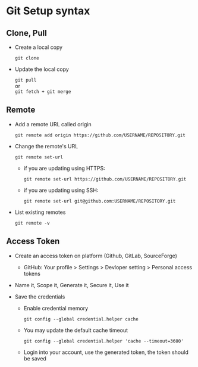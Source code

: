 # Git Setup syntax

## Clone, Pull

- Create a local copy  

  `git clone`

- Update the local copy

   `git pull`  
   or  
   `git fetch + git merge`

## Remote

- Add a remote URL called origin

   `git remote add origin https://github.com/USERNAME/REPOSITORY.git`

- Change the remote's URL

   `git remote set-url`

  - if you are updating using HTTPS:

    `git remote set-url https://github.com/USERNAME/REPOSITORY.git`

  - if you are updating using SSH:

    `git remote set-url git@github.com:USERNAME/REPOSITORY.git`

- List existing remotes

   `git remote -v`

## Access Token

- Create an access token on platform (Github, GitLab, SourceForge)
  - GitHub: Your profile > Settings > Devloper setting > Personal access tokens

- Name it, Scope it, Generate it, Secure it, Use it

- Save the credentials
  - Enable credential memory

     `git config --global credential.helper cache`

  - You may update the default cache timeout

     `git config --global credential.helper 'cache --timeout=3600'`

  - Login into your account, use the generated token, the token should be saved